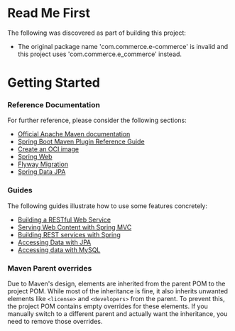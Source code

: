# Read Me First
The following was discovered as part of building this project:

* The original package name 'com.commerce.e-commerce' is invalid and this project uses 'com.commerce.e_commerce' instead.

# Getting Started

### Reference Documentation
For further reference, please consider the following sections:

* [Official Apache Maven documentation](https://maven.apache.org/guides/index.html)
* [Spring Boot Maven Plugin Reference Guide](https://docs.spring.io/spring-boot/3.4.0/maven-plugin)
* [Create an OCI image](https://docs.spring.io/spring-boot/3.4.0/maven-plugin/build-image.html)
* [Spring Web](https://docs.spring.io/spring-boot/3.4.0/reference/web/servlet.html)
* [Flyway Migration](https://docs.spring.io/spring-boot/3.4.0/how-to/data-initialization.html#howto.data-initialization.migration-tool.flyway)
* [Spring Data JPA](https://docs.spring.io/spring-boot/3.4.0/reference/data/sql.html#data.sql.jpa-and-spring-data)

### Guides
The following guides illustrate how to use some features concretely:

* [Building a RESTful Web Service](https://spring.io/guides/gs/rest-service/)
* [Serving Web Content with Spring MVC](https://spring.io/guides/gs/serving-web-content/)
* [Building REST services with Spring](https://spring.io/guides/tutorials/rest/)
* [Accessing Data with JPA](https://spring.io/guides/gs/accessing-data-jpa/)
* [Accessing data with MySQL](https://spring.io/guides/gs/accessing-data-mysql/)

### Maven Parent overrides

Due to Maven's design, elements are inherited from the parent POM to the project POM.
While most of the inheritance is fine, it also inherits unwanted elements like `<license>` and `<developers>` from the parent.
To prevent this, the project POM contains empty overrides for these elements.
If you manually switch to a different parent and actually want the inheritance, you need to remove those overrides.


